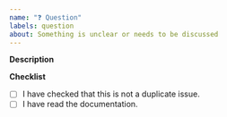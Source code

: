 ```yaml
---
name: "❓ Question"
labels: question
about: Something is unclear or needs to be discussed
---
```


<!-- Please make sure the new issue you are opening is not a duplicate -->

**Description**

<!-- *(Brief description of your question here)*-->

**Checklist**
- [ ] I have checked that this is not a duplicate issue.
- [ ] I have read the documentation.
